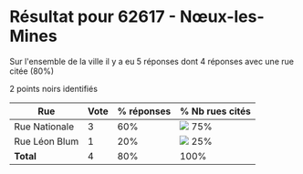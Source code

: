 # Résultat pour 62617 - Nœux-les-Mines

Sur l'ensemble de la ville il y a eu 5 réponses dont 4 réponses avec une rue citée (80%)

2 points noirs identifiés

| Rue | Vote | % réponses | % Nb rues cités|
|-----|------|------------|----------------|
| Rue Nationale | 3 | 60% | <img src="../../img/bar_75.gif" />&nbsp;75%|
| Rue Léon Blum | 1 | 20% | <img src="../../img/bar_25.gif" />&nbsp;25%|
| **Total** | 4 | 80% | 100%|
